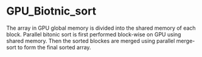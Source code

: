 # GPU_Biotnic_sort
The array in GPU global memory is divided into the shared memory of each block.
Parallel bitonic sort is first performed block-wise on GPU using shared memory.
Then the sorted blockes are merged using parallel merge-sort to form the final sorted array.
